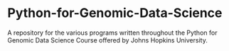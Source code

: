 # Python-for-Genomic-Data-Science
A repository for the various programs written throughout the Python for Genomic Data Science Course offered by Johns Hopkins University.
